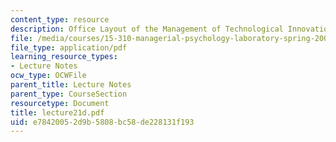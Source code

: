 ```yaml
---
content_type: resource
description: Office Layout of the Management of Technological Innovation Group
file: /media/courses/15-310-managerial-psychology-laboratory-spring-2003/e78420052d9b5808bc58de228131f193_lecture21d.pdf
file_type: application/pdf
learning_resource_types:
- Lecture Notes
ocw_type: OCWFile
parent_title: Lecture Notes
parent_type: CourseSection
resourcetype: Document
title: lecture21d.pdf
uid: e7842005-2d9b-5808-bc58-de228131f193
---
```

